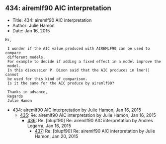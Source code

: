 ## 434: airemlf90 AIC interpretation

- Title: 434: airemlf90 AIC interpretation
- Author: Julie Hamon
- Date: Jan 16, 2015
```
Hi,

 I wonder if the AIC value produced with AIREMLF90 can be used to compare 
 different models.
 For example to decide if adding a fixed effect in a model improve the 
 model.
 In this discussion P. Dixon said that the AIC produces in lmer() cannot 
 be used for this kind of comparison.
 Is it the same for the AIC produce by airemlf90?

 Thanks in advance,
 Regards
 Julie Hamon
```

- [434](0434.md): airemlf90 AIC interpretation by Julie Hamon, Jan 16, 2015
    - [435](0435.md): Re: airemlf90 AIC interpretation by Julie Hamon, Jan 16, 2015
        - [436](0436.md): Re: [blupf90] Re: airemlf90 AIC interpretation by Andres Legarra, Jan 16, 2015
            - [437](0437.md): Re: [blupf90] Re: airemlf90 AIC interpretation by Julie Hamon, Jan 20, 2015
